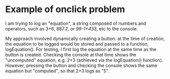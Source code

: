 # Example of onclick problem

I am trying to log an "equation", a string composed of numbers and operators, such as 3+6, 88*7.2, or 99-1+4*33, etc to the console. 

My approach involved dynamically creating a button: at the time of creation, the equation to be logged would be stored and passed to a function, logEquation(). For testing, I first log the equation at the same time as the button is created. Checking the console at that time shows the "uncomputed" equation, e.g. 2+3 (achieved via the logEquation() function). However, pressing the button and checking the console shows the same equation but "computed", so that 2+3 logs as "5".

